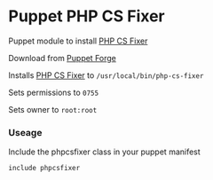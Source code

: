 # Puppet PHP CS Fixer

Puppet module to install [PHP CS Fixer](https://github.com/fabpot/PHP-CS-Fixer)

Download from [Puppet Forge](http://forge.puppetlabs.com/mike182uk/phpcsfixer)

Installs [PHP CS Fixer](https://github.com/fabpot/PHP-CS-Fixer) to `/usr/local/bin/php-cs-fixer`

Sets permissions to `0755`

Sets owner to `root:root`

### Useage

Include the phpcsfixer class in your puppet manifest

```
include phpcsfixer
```
